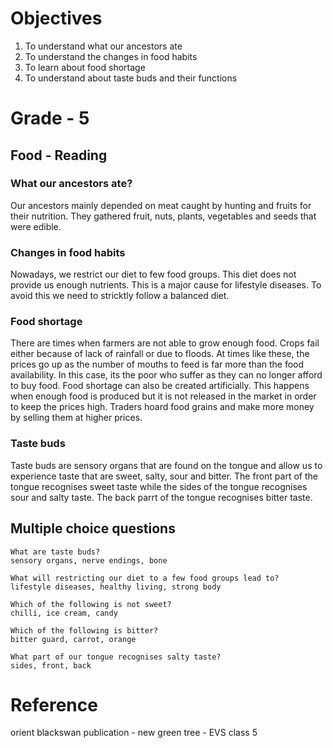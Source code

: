 # Objectives
1. To understand what our ancestors ate
2. To understand the changes in food habits
3. To learn about food shortage
4. To understand about taste buds and their functions

# Grade - 5
## Food - Reading
### What our ancestors ate?
Our ancestors mainly depended on meat caught by hunting and fruits for their nutrition. They gathered fruit, nuts, plants, vegetables and seeds that were edible.

### Changes in food habits
Nowadays, we restrict our diet to few food groups. This diet does not provide us enough nutrients. This is a major cause for lifestyle diseases. To avoid this we need to stricktly follow a balanced diet.

### Food shortage 
There are times when farmers are not able to grow enough food. Crops fail either because of lack of rainfall or due to floods. At times like these, the prices go up as the number of mouths to feed is far more than the food availability. In this case, its the poor who suffer as they can no longer afford to buy food. Food shortage can also be created artificially. This happens when enough food is produced but it is not released in the market in order to keep the prices high. Traders hoard food grains and make more money by selling them at higher prices.

### Taste buds
Taste buds are sensory organs that are found on the tongue and allow us to experience taste that are sweet, salty, sour and bitter. The front part of the tongue recognises sweet taste while the sides of the tongue recognises sour and salty taste. The back parrt of the tongue recognises bitter taste.

## Multiple choice questions
```
What are taste buds?
sensory organs, nerve endings, bone

What will restricting our diet to a few food groups lead to?
lifestyle diseases, healthy living, strong body

Which of the following is not sweet?
chilli, ice cream, candy

Which of the following is bitter?
bitter guard, carrot, orange

What part of our tongue recognises salty taste?
sides, front, back
```
# Reference
orient blackswan publication - new green tree - EVS class 5
